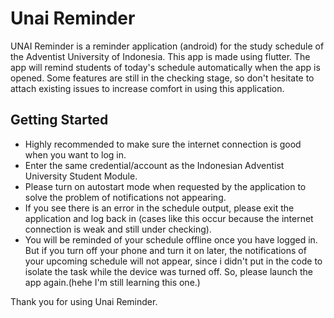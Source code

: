 # Unai Reminder

UNAI Reminder is a reminder application (android) for the study schedule of the Adventist University of Indonesia. This app is made using flutter. The app will remind students of today's schedule automatically when the app is opened. Some features are still in the checking stage, so don't hesitate to attach existing issues to increase comfort in using this application.

## Getting Started

- Highly recommended to make sure the internet connection is good when you want to log in.
- Enter the same credential/account as the Indonesian Adventist University Student Module.
- Please turn on autostart mode when requested by the application to solve the problem of notifications not appearing.
- If you see there is an error in the schedule output, please exit the application and log back in (cases like this occur because the internet connection is weak and still under checking).
- You will be reminded of your schedule offline once you have logged in. But if you turn off your phone and turn it on later, the notifications of your upcoming schedule will not appear, since i didn't put in the code to isolate the task while the device was turned off. So, please launch the app again.(hehe I'm still learning this one.)

Thank you for using Unai Reminder.
